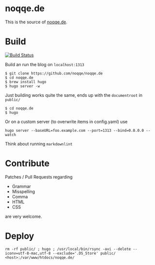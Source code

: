 # noqqe.de

This is the source of [noqqe.de](https://noqqe.de).

# Build

[![Build Status](https://travis-ci.org/noqqe/noqqe.de.svg?branch=master)](https://travis-ci.org/noqqe/noqqe.de)

Build an run the blog on `localhost:1313`

```
$ git clone https://github.com/noqqe/noqqe.de
$ cd noqqe.de
$ brew install hugo
$ hugo server -w
```

Just building works quite the same, ends up with the `documentroot` in
`public/`

```
$ cd noqqe.de
$ hugo
```

Or on a custom server (to overwrite items in config.yaml) use

```
hugo server --baseURL=foo.example.com --port=1313 --bind=0.0.0.0 --watch
```

Think about running `markdownlint`

# Contribute

Patches / Pull Requests regarding

* Grammar
* Misspelling
* Comma
* HTML
* CSS

are very welcome.

# Deploy

```
rm -rf public/ ; hugo ; /usr/local/bin/rsync -avi --delete --iconv=utf-8-mac,utf-8 --exclude='.DS_Store' public/ <host>:/var/www/htdocs/noqqe.de/
```
